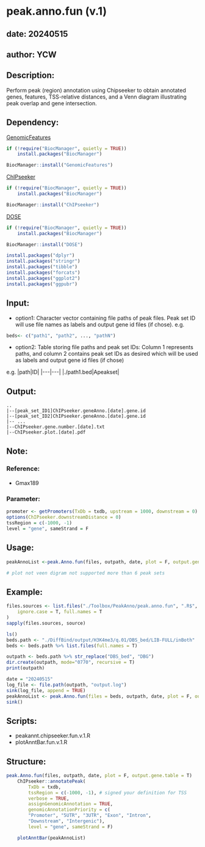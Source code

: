 # peak.anno.fun (v.1)

## date: 20240515
## author: YCW

## Description:
Perform peak (region) annotation using Chipseeker to obtain annotated genes, features, TSS-relative distances, and a Venn diagram illustrating peak overlap and gene intersection.

## Dependency:

[GenomicFeatures](https://www.bioconductor.org/packages/release/bioc/html/GenomicFeatures.html)
```R
if (!require("BiocManager", quietly = TRUE))
    install.packages("BiocManager")

BiocManager::install("GenomicFeatures")
```
[ChIPseeker](https://www.bioconductor.org/packages/release/bioc/html/ChIPseeker.html)
```R
if (!require("BiocManager", quietly = TRUE))
    install.packages("BiocManager")

BiocManager::install("ChIPseeker")
```
[DOSE](https://bioconductor.org/packages/release/bioc/html/DOSE.html)
```R
if (!require("BiocManager", quietly = TRUE))
    install.packages("BiocManager")

BiocManager::install("DOSE")
```
```R
install.packages("dplyr") 
install.packages("stringr") 
install.packages("tibble") 
install.packages("forcats") 
install.packages("ggplot2") 
install.packages("ggpubr")
```

## Input:
- option1: Character vector containing file paths of peak files. Peak set ID will use file names as labels and output gene id files (if chose).
e.g. 
```R
beds<- c("path1", "path2", ..., "pathN")
```

- option2: Table storing file paths and peak set IDs: Column 1 represents paths, and column 2 contains peak set IDs as desired which will be used as labels and output gene id files (if chose)

e.g. 
|path|ID|
|---|---|
|./path1.bed|Apeakset|

## Output: 

```
..
|--[peak_set_ID1]ChIPseeker.geneAnno.[date].gene.id
|--[peak_set_ID2]ChIPseeker.geneAnno.[date].gene.id
|-- ...
|--ChIPseeker.gene.number.[date].txt
|--ChIPseeker.plot.[date].pdf

```

## Note:
### Reference:
#### 
- Gmax189

### Parameter:
```R
promoter <- getPromoters(TxDb = txdb, upstream = 1000, downstream = 0)
options(ChIPseeker.downstreamDistance = 0)
tssRegion = c(-1000, -1)
level = "gene", sameStrand = F

```

## Usage: 

```R
peakAnnoList <-peak.Anno.fun(files, outpath, date, plot = F, output.gene.table = T)

# plot not veen digram not supported more than 6 peak sets

```

## Example:

```R
files.sources <- list.files("./Toolbox/PeakAnno/peak.anno.fun", ".R$",
    ignore.case = T, full.names = T
)
sapply(files.sources, source)

ls()
beds.path <- "./DiffBind/output/H3K4me3/q.01/DBS_bed/LIB-FULL/inBoth"
beds <- beds.path %>% list.files(full.names = T)

outpath <- beds.path %>% str_replace("DBS_bed", "DBG")
dir.create(outpath, mode="0770", recursive = T)
print(outpath)

date = "20240515"
log_file <- file.path(outpath, "output.log")
sink(log_file, append = TRUE)
peakAnnoList <- peak.Anno.fun(files = beds, outpath, date, plot = F, output.gene.table = T)
sink()
```

## Scripts:
- peakannt.chipseeker.fun.v.1.R
- plotAnntBar.fun.v.1.R

## Structure:
```R
peak.Anno.fun(files, outpath, date, plot = F, output.gene.table = T)
    ChIPseeker::annotatePeak(
        TxDb = txdb,
        tssRegion = c(-1000, -1), # signed your definition for TSS
        verbose = TRUE,
        assignGenomicAnnotation = TRUE,
        genomicAnnotationPriority = c(
        "Promoter", "5UTR", "3UTR", "Exon", "Intron",
        "Downstream", "Intergenic"),
        level = "gene", sameStrand = F)

    plotAnntBar(peakAnnoList)

```


